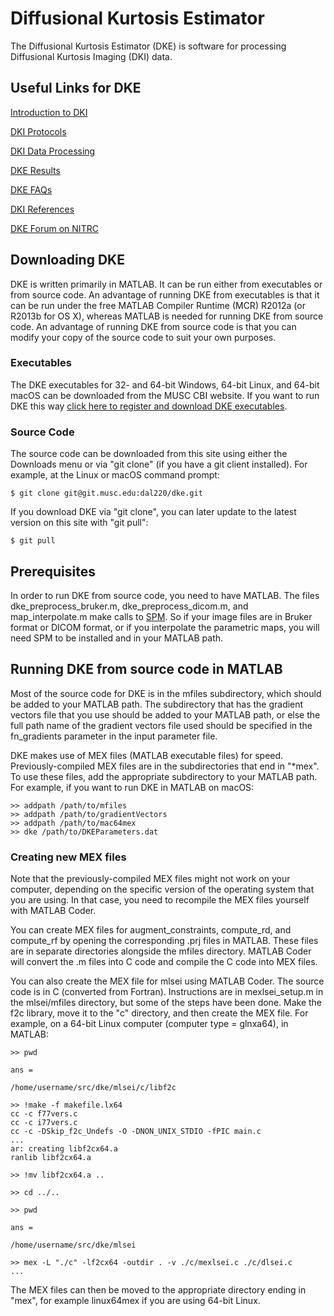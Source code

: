 # Diffusional Kurtosis Estimator
The Diffusional Kurtosis Estimator (DKE) is software for processing 
Diffusional Kurtosis Imaging (DKI) data. 

## Useful Links for DKE
[Introduction to DKI](http://academicdepartments.musc.edu/cbi/dki/index.html)

[DKI Protocols](http://academicdepartments.musc.edu/cbi/dki/protocols.html)

[DKI Data Processing](http://academicdepartments.musc.edu/cbi/dki/dke.html)

[DKE Results](http://academicdepartments.musc.edu/cbi/dki/results.html)

[DKE FAQs](http://academicdepartments.musc.edu/cbi/dki/faq.html)

[DKI References](http://academicdepartments.musc.edu/cbi/dki/references.html)

[DKE Forum on NITRC](https://www.nitrc.org/forum/?group_id=652)

## Downloading DKE
DKE is written primarily in MATLAB. It can be run either from executables 
or from source code. An advantage of running DKE from executables is that 
it can be run under the free MATLAB Compiler Runtime (MCR) R2012a (or R2013b 
for OS X), whereas MATLAB is needed for running DKE from source code. 
An advantage of running DKE from source code is that you can modify your 
copy of the source code to suit your own purposes.

### Executables
The DKE executables for 32- and 64-bit Windows, 64-bit Linux, and 64-bit macOS 
can be downloaded from the MUSC CBI website. If you want to run DKE this way 
[click here to register and download DKE executables](http://academicdepartments.musc.edu/cbi/dki/dke-swreg.html).

### Source Code
The source code can be downloaded from this site using either the Downloads 
menu or via "git clone" (if you have a git client installed). For example, 
at the Linux or macOS command prompt:
```
$ git clone git@git.musc.edu:dal220/dke.git
```
If you download DKE via "git clone", you can later update to the latest 
version on this site with "git pull":
```
$ git pull
```

## Prerequisites
In order to run DKE from source code, you need to have MATLAB. The files
dke_preprocess_bruker.m, dke_preprocess_dicom.m, and map_interpolate.m
make calls to [SPM](http://www.fil.ion.ucl.ac.uk/spm/). So if your image
files are in Bruker format or DICOM format, or if you interpolate the
parametric maps, you will need SPM to be installed and in your MATLAB
path.

## Running DKE from source code in MATLAB
Most of the source code for DKE is in the mfiles subdirectory, which should be 
added to your MATLAB path. The subdirectory that has the gradient vectors
file that you use should be added to your MATLAB path, or else the full path 
name of the gradient vectors file used should be specified in the fn_gradients 
parameter in the input parameter file.

DKE makes use of MEX files (MATLAB executable files) for speed. 
Previously-compiled MEX files are in the subdirectories that end in 
"*mex". To use these files, add the appropriate subdirectory to your MATLAB 
path. For example, if you want to run DKE in MATLAB on macOS:
```
>> addpath /path/to/mfiles
>> addpath /path/to/gradientVectors
>> addpath /path/to/mac64mex
>> dke /path/to/DKEParameters.dat
```

### Creating new MEX files
Note that the previously-compiled MEX files might not work on your computer, 
depending on the specific version of the operating system that you are using. 
In that case, you need to recompile the MEX files yourself with MATLAB Coder.

You can create MEX files for augment_constraints, compute_rd, and 
compute_rf by opening the corresponding .prj files in MATLAB. These files are 
in separate directories alongside the mfiles directory. MATLAB Coder will 
convert the .m files into C code and compile the C code into MEX files.

You can also create the MEX file for mlsei using MATLAB Coder. The source 
code is in C (converted from Fortran). Instructions are in mexlsei_setup.m in 
the mlsei/mfiles directory, but some of the steps have been done. Make the 
f2c library, move it to the "c" directory, and then create the MEX file. 
For example, on a 64-bit Linux computer (computer type = glnxa64), in MATLAB:
```
>> pwd

ans =

/home/username/src/dke/mlsei/c/libf2c

>> !make -f makefile.lx64
cc -c f77vers.c
cc -c i77vers.c
cc -c -DSkip_f2c_Undefs -O -DNON_UNIX_STDIO -fPIC main.c
...
ar: creating libf2cx64.a
ranlib libf2cx64.a

>> !mv libf2cx64.a ..

>> cd ../..

>> pwd

ans =

/home/username/src/dke/mlsei

>> mex -L "./c" -lf2cx64 -outdir . -v ./c/mexlsei.c ./c/dlsei.c
...
```

The MEX files can then be moved to the appropriate directory ending in "mex", 
for example linux64mex if you are using 64-bit Linux.
